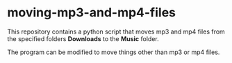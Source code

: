 # moving-mp3-and-mp4-files
This repository contains a python script that moves mp3 and mp4 files from the specified folders **Downloads** to the **Music** folder.

The program can be modified to move things other than mp3 or mp4 files. 
